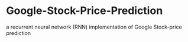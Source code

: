 # Google-Stock-Price-Prediction
a recurrent neural network (RNN) implementation of Google Stock-price prediction
